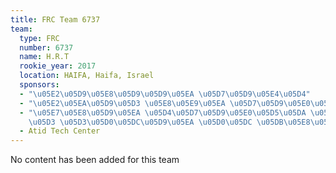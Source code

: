 ```yaml
---
title: FRC Team 6737
team:
  type: FRC
  number: 6737
  name: H.R.T
  rookie_year: 2017
  location: HAIFA, Haifa, Israel
  sponsors:
  - "\u05E2\u05D9\u05E8\u05D9\u05D9\u05EA \u05D7\u05D9\u05E4\u05D4"
  - "\u05E2\u05EA\u05D9\u05D3 \u05E8\u05E9\u05EA \u05D7\u05D9\u05E0\u05D5\u05DA"
  - "\u05E7\u05E8\u05D9\u05EA \u05D4\u05D7\u05D9\u05E0\u05D5\u05DA \u05E2\u05EA\u05D9\
    \u05D3 \u05D3\u05D0\u05DC\u05D9\u05EA \u05D0\u05DC \u05DB\u05E8\u05DE\u05DC"
  - Atid Tech Center
---
```


No content has been added for this team